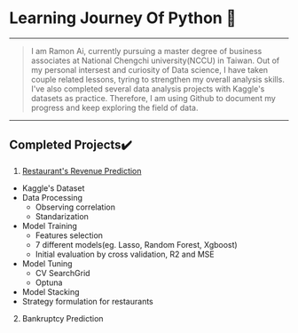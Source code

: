 # Learning Journey Of Python 🚀
---
>I am Ramon Ai, currently pursuing a master degree of business associates at National Chengchi university(NCCU) in Taiwan.
>Out of my personal intersest and curiosity of Data science, I have taken couple related lessons, tyring to strengthen my overall analysis skills.
>I've also completed several data analysis projects with Kaggle's datasets as practice.
>Therefore, I am using Github to document my progress and keep exploring the field of data. 
---
Completed Projects✔️
---
1. [Restaurant's Revenue Prediction](https://github.com/Ramongogo/Data-Analysis-Practice/blob/main/Revenue_Prediction.py)
* Kaggle's Dataset
* Data Processing
  * Observing correlation
  * Standarization
* Model Training
  * Features selection 
  * 7 different models(eg. Lasso, Random Forest, Xgboost)
  * Initial evaluation by cross validation, R2 and MSE
* Model Tuning 
  * CV SearchGrid 
  * Optuna
* Model Stacking
* Strategy formulation for restaurants    
2. Bankruptcy Prediction
